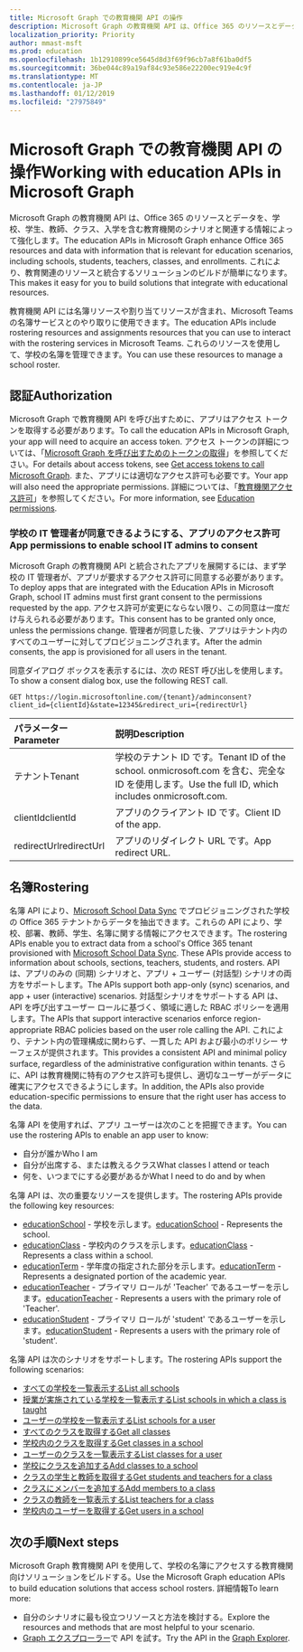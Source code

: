```yaml
---
title: Microsoft Graph での教育機関 API の操作
description: Microsoft Graph の教育機関 API は、Office 365 のリソースとデータを、学校、学生、教師、クラス、入学を含む教育機関のシナリオと関連する情報によって強化します。 これにより、教育関連のリソースと統合するソリューションのビルドが簡単になります。
localization_priority: Priority
author: mmast-msft
ms.prod: education
ms.openlocfilehash: 1b12910899ce5645d8d3f69f96cb7a8f61ba0df5
ms.sourcegitcommit: 36be044c89a19af84c93e586e22200ec919e4c9f
ms.translationtype: MT
ms.contentlocale: ja-JP
ms.lasthandoff: 01/12/2019
ms.locfileid: "27975849"
---
```

# <a name="working-with-education-apis-in-microsoft-graph"></a><span data-ttu-id="6a73c-104">Microsoft Graph での教育機関 API の操作</span><span class="sxs-lookup"><span data-stu-id="6a73c-104">Working with education APIs in Microsoft Graph</span></span>

<span data-ttu-id="6a73c-105">Microsoft Graph の教育機関 API は、Office 365 のリソースとデータを、学校、学生、教師、クラス、入学を含む教育機関のシナリオと関連する情報によって強化します。</span><span class="sxs-lookup"><span data-stu-id="6a73c-105">The education APIs in Microsoft Graph enhance Office 365 resources and data with information that is relevant for education scenarios, including schools, students, teachers, classes, and enrollments.</span></span> <span data-ttu-id="6a73c-106">これにより、教育関連のリソースと統合するソリューションのビルドが簡単になります。</span><span class="sxs-lookup"><span data-stu-id="6a73c-106">This makes it easy for you to build solutions that integrate with educational resources.</span></span>

<span data-ttu-id="6a73c-107">教育機関 API には名簿リソースや割り当てリソースが含まれ、Microsoft Teams の名簿サービスとのやり取りに使用できます。</span><span class="sxs-lookup"><span data-stu-id="6a73c-107">The education APIs include rostering resources and assignments resources that you can use to interact with the rostering services in Microsoft Teams.</span></span> <span data-ttu-id="6a73c-108">これらのリソースを使用して、学校の名簿を管理できます。</span><span class="sxs-lookup"><span data-stu-id="6a73c-108">You can use these resources to manage a school roster.</span></span>

## <a name="authorization"></a><span data-ttu-id="6a73c-109">認証</span><span class="sxs-lookup"><span data-stu-id="6a73c-109">Authorization</span></span>

<span data-ttu-id="6a73c-110">Microsoft Graph で教育機関 API を呼び出すために、アプリはアクセス トークンを取得する必要があります。</span><span class="sxs-lookup"><span data-stu-id="6a73c-110">To call the education APIs in Microsoft Graph, your app will need to acquire an access token.</span></span> <span data-ttu-id="6a73c-111">アクセス トークンの詳細については、「[Microsoft Graph を呼び出すためのトークンの取得](https://developer.microsoft.com/graph/docs/concepts/auth_overview)」を参照してください。</span><span class="sxs-lookup"><span data-stu-id="6a73c-111">For details about access tokens, see [Get access tokens to call Microsoft Graph](https://developer.microsoft.com/graph/docs/concepts/auth_overview).</span></span> <span data-ttu-id="6a73c-112">また、アプリには適切なアクセス許可も必要です。</span><span class="sxs-lookup"><span data-stu-id="6a73c-112">Your app will also need the appropriate permissions.</span></span> <span data-ttu-id="6a73c-113">詳細については、「[教育機関アクセス許可](/graph/permissions-reference#education-permissions)」を参照してください。</span><span class="sxs-lookup"><span data-stu-id="6a73c-113">For more information, see [Education permissions](/graph/permissions-reference#education-permissions).</span></span> 

### <a name="app-permissions-to-enable-school-it-admins-to-consent"></a><span data-ttu-id="6a73c-114">学校の IT 管理者が同意できるようにする、アプリのアクセス許可</span><span class="sxs-lookup"><span data-stu-id="6a73c-114">App permissions to enable school IT admins to consent</span></span> 

<span data-ttu-id="6a73c-115">Microsoft Graph の教育機関 API と統合されたアプリを展開するには、まず学校の IT 管理者が、アプリが要求するアクセス許可に同意する必要があります。</span><span class="sxs-lookup"><span data-stu-id="6a73c-115">To deploy apps that are integrated with the Education APIs in Microsoft Graph, school IT admins must first grant consent to the permissions requested by the app.</span></span> <span data-ttu-id="6a73c-116">アクセス許可が変更にならない限り、この同意は一度だけ与えられる必要があります。</span><span class="sxs-lookup"><span data-stu-id="6a73c-116">This consent has to be granted only once, unless the permissions change.</span></span> <span data-ttu-id="6a73c-117">管理者が同意した後、アプリはテナント内のすべてのユーザーに対してプロビジョニングされます。</span><span class="sxs-lookup"><span data-stu-id="6a73c-117">After the admin consents, the app is provisioned for all users in the tenant.</span></span>

<span data-ttu-id="6a73c-118">同意ダイアログ ボックスを表示するには、次の REST 呼び出しを使用します。</span><span class="sxs-lookup"><span data-stu-id="6a73c-118">To show a consent dialog box, use the following REST call.</span></span>

```
GET https://login.microsoftonline.com/{tenant}/adminconsent?
client_id={clientId}&state=12345&redirect_uri={redirectUrl}
```

|<span data-ttu-id="6a73c-119">パラメーター</span><span class="sxs-lookup"><span data-stu-id="6a73c-119">Parameter</span></span>|<span data-ttu-id="6a73c-120">説明</span><span class="sxs-lookup"><span data-stu-id="6a73c-120">Description</span></span>|
|:--------|:----------|
|<span data-ttu-id="6a73c-121">テナント</span><span class="sxs-lookup"><span data-stu-id="6a73c-121">Tenant</span></span>|<span data-ttu-id="6a73c-122">学校のテナント ID です。</span><span class="sxs-lookup"><span data-stu-id="6a73c-122">Tenant ID of the school.</span></span> <span data-ttu-id="6a73c-123">onmicrosoft.com を含む、完全な ID を使用します。</span><span class="sxs-lookup"><span data-stu-id="6a73c-123">Use the full ID, which includes onmicrosoft.com.</span></span>|
|<span data-ttu-id="6a73c-124">clientId</span><span class="sxs-lookup"><span data-stu-id="6a73c-124">clientId</span></span>|<span data-ttu-id="6a73c-125">アプリのクライアント ID です。</span><span class="sxs-lookup"><span data-stu-id="6a73c-125">Client ID of the app.</span></span>|
|<span data-ttu-id="6a73c-126">redirectUrl</span><span class="sxs-lookup"><span data-stu-id="6a73c-126">redirectUrl</span></span>|<span data-ttu-id="6a73c-127">アプリのリダイレクト URL です。</span><span class="sxs-lookup"><span data-stu-id="6a73c-127">App redirect URL.</span></span>|


## <a name="rostering"></a><span data-ttu-id="6a73c-128">名簿</span><span class="sxs-lookup"><span data-stu-id="6a73c-128">Rostering</span></span>

<span data-ttu-id="6a73c-129">名簿 API により、[Microsoft School Data Sync](https://sds.microsoft.com/) でプロビジョニングされた学校の Office 365 テナントからデータを抽出できます。これらの API により、学校、部署、教師、学生、名簿に関する情報にアクセスできます。</span><span class="sxs-lookup"><span data-stu-id="6a73c-129">The rostering APIs enable you to extract data from a school's Office 365 tenant provisioned with [Microsoft School Data Sync](https://sds.microsoft.com/). These APIs provide access to information about schools, sections, teachers, students, and rosters.</span></span> <span data-ttu-id="6a73c-130">API は、アプリのみの (同期) シナリオと、アプリ + ユーザー (対話型) シナリオの両方をサポートします。</span><span class="sxs-lookup"><span data-stu-id="6a73c-130">The APIs support both app-only (sync) scenarios, and app + user (interactive) scenarios.</span></span> <span data-ttu-id="6a73c-131">対話型シナリオをサポートする API は、API を呼び出すユーザー ロールに基づく、領域に適した RBAC ポリシーを適用します。</span><span class="sxs-lookup"><span data-stu-id="6a73c-131">The APIs that support interactive scenarios enforce region-appropriate RBAC policies based on the user role calling the API.</span></span> <span data-ttu-id="6a73c-132">これにより、テナント内の管理構成に関わらず、一貫した API および最小のポリシー サーフェスが提供されます。</span><span class="sxs-lookup"><span data-stu-id="6a73c-132">This provides a consistent API and minimal policy surface, regardless of the administrative configuration within tenants.</span></span> <span data-ttu-id="6a73c-133">さらに、API は教育機関に特有のアクセス許可も提供し、適切なユーザーがデータに確実にアクセスできるようにします。</span><span class="sxs-lookup"><span data-stu-id="6a73c-133">In addition, the APIs also provide education-specific permissions to ensure that the right user has access to the data.</span></span>

<span data-ttu-id="6a73c-134">名簿 API を使用すれば、アプリ ユーザーは次のことを把握できます。</span><span class="sxs-lookup"><span data-stu-id="6a73c-134">You can use the rostering APIs to enable an app user to know:</span></span>

- <span data-ttu-id="6a73c-135">自分が誰か</span><span class="sxs-lookup"><span data-stu-id="6a73c-135">Who I am</span></span>
- <span data-ttu-id="6a73c-136">自分が出席する、または教えるクラス</span><span class="sxs-lookup"><span data-stu-id="6a73c-136">What classes I attend or teach</span></span>
- <span data-ttu-id="6a73c-137">何を、いつまでにする必要があるか</span><span class="sxs-lookup"><span data-stu-id="6a73c-137">What I need to do and by when</span></span>

<span data-ttu-id="6a73c-138">名簿 API は、次の重要なリソースを提供します。</span><span class="sxs-lookup"><span data-stu-id="6a73c-138">The rostering APIs provide the following key resources:</span></span>

- <span data-ttu-id="6a73c-139">[educationSchool](educationschool.md) - 学校を示します。</span><span class="sxs-lookup"><span data-stu-id="6a73c-139">[educationSchool](educationschool.md) - Represents the school.</span></span>
- <span data-ttu-id="6a73c-140">[educationClass](educationclass.md) - 学校内のクラスを示します。</span><span class="sxs-lookup"><span data-stu-id="6a73c-140">[educationClass](educationclass.md) - Represents a class within a school.</span></span>
- <span data-ttu-id="6a73c-141">[educationTerm](educationterm.md) - 学年度の指定された部分を示します。</span><span class="sxs-lookup"><span data-stu-id="6a73c-141">[educationTerm](educationterm.md) - Represents a designated portion of the academic year.</span></span>
- <span data-ttu-id="6a73c-142">[educationTeacher](educationteacher.md) - プライマリ ロールが 'Teacher' であるユーザーを示します。</span><span class="sxs-lookup"><span data-stu-id="6a73c-142">[educationTeacher](educationteacher.md) - Represents a users with the primary role of 'Teacher'.</span></span>
- <span data-ttu-id="6a73c-143">[educationStudent](educationstudent.md) - プライマリ ロールが 'student' であるユーザーを示します。</span><span class="sxs-lookup"><span data-stu-id="6a73c-143">[educationStudent](educationstudent.md) - Represents a users with the primary role of 'student'.</span></span>

<span data-ttu-id="6a73c-144">名簿 API は次のシナリオをサポートします。</span><span class="sxs-lookup"><span data-stu-id="6a73c-144">The rostering APIs support the following scenarios:</span></span>

- [<span data-ttu-id="6a73c-145">すべての学校を一覧表示する</span><span class="sxs-lookup"><span data-stu-id="6a73c-145">List all schools</span></span>](../api/educationroot-list-schools.md) 
- [<span data-ttu-id="6a73c-146">授業が実施されている学校を一覧表示する</span><span class="sxs-lookup"><span data-stu-id="6a73c-146">List schools in which a class is taught</span></span>](../api/educationclass-list-schools.md)
- [<span data-ttu-id="6a73c-147">ユーザーの学校を一覧表示する</span><span class="sxs-lookup"><span data-stu-id="6a73c-147">List schools for a user</span></span>](../api/educationuser-list-schools.md)
- [<span data-ttu-id="6a73c-148">すべてのクラスを取得する</span><span class="sxs-lookup"><span data-stu-id="6a73c-148">Get all classes</span></span>](../api/educationroot-list-classes.md)
- [<span data-ttu-id="6a73c-149">学校内のクラスを取得する</span><span class="sxs-lookup"><span data-stu-id="6a73c-149">Get classes in a school</span></span>](../api/educationschool-list-classes.md)
- [<span data-ttu-id="6a73c-150">ユーザーのクラスを一覧表示する</span><span class="sxs-lookup"><span data-stu-id="6a73c-150">List classes for a user</span></span>](../api/educationuser-list-classes.md)
- [<span data-ttu-id="6a73c-151">学校にクラスを追加する</span><span class="sxs-lookup"><span data-stu-id="6a73c-151">Add classes to a school</span></span>](../api/educationschool-post-classes.md)
- [<span data-ttu-id="6a73c-152">クラスの学生と教師を取得する</span><span class="sxs-lookup"><span data-stu-id="6a73c-152">Get students and teachers for a class</span></span>](../api/educationclass-list-members.md)
- [<span data-ttu-id="6a73c-153">クラスにメンバーを追加する</span><span class="sxs-lookup"><span data-stu-id="6a73c-153">Add members to a class</span></span>](../api/educationclass-post-members.md) 
- [<span data-ttu-id="6a73c-154">クラスの教師を一覧表示する</span><span class="sxs-lookup"><span data-stu-id="6a73c-154">List teachers for a class</span></span>](../api/educationclass-list-teachers.md)
- [<span data-ttu-id="6a73c-155">学校内のユーザーを取得する</span><span class="sxs-lookup"><span data-stu-id="6a73c-155">Get users in a school</span></span>](../api/educationschool-list-users.md)

<!-- Should you list delete scenarios here as well? -->

## <a name="next-steps"></a><span data-ttu-id="6a73c-156">次の手順</span><span class="sxs-lookup"><span data-stu-id="6a73c-156">Next steps</span></span>
<span data-ttu-id="6a73c-157">Microsoft Graph 教育機関 API を使用して、学校の名簿にアクセスする教育機関向けソリューションをビルドする。</span><span class="sxs-lookup"><span data-stu-id="6a73c-157">Use the Microsoft Graph education APIs to build education solutions that access school rosters.</span></span> <span data-ttu-id="6a73c-158">詳細情報</span><span class="sxs-lookup"><span data-stu-id="6a73c-158">To learn more:</span></span>

- <span data-ttu-id="6a73c-159">自分のシナリオに最も役立つリソースと方法を検討する。</span><span class="sxs-lookup"><span data-stu-id="6a73c-159">Explore the resources and methods that are most helpful to your scenario.</span></span>
- <span data-ttu-id="6a73c-160">[Graph エクスプローラー](https://developer.microsoft.com/graph/graph-explorer)で API を試す。</span><span class="sxs-lookup"><span data-stu-id="6a73c-160">Try the API in the [Graph Explorer](https://developer.microsoft.com/graph/graph-explorer).</span></span>

